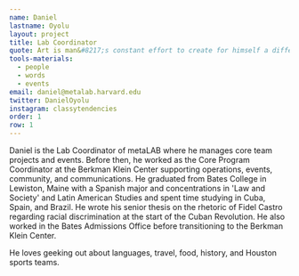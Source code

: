 ```yaml
---
name: Daniel
lastname: Oyolu
layout: project
title: Lab Coordinator
quote: Art is man&#8217;s constant effort to create for himself a different order of reality from that which is given to him. <br />—Chinua Achebe
tools-materials:
  - people
  - words 
  - events
email: daniel@metalab.harvard.edu
twitter: DanielOyolu
instagram: classytendencies
order: 1
row: 1
---
```

Daniel is the Lab Coordinator of metaLAB where he manages core team projects and events. Before then, he worked as the Core Program Coordinator at the Berkman Klein Center supporting operations, events, community, and communications. He graduated from Bates College in Lewiston, Maine with a Spanish major and concentrations in 'Law and Society' and Latin American Studies and spent time studying in Cuba, Spain, and Brazil. He wrote his senior thesis on the rhetoric of Fidel Castro regarding racial discrimination at the start of the Cuban Revolution. He also worked in the Bates Admissions Office before transitioning to the Berkman Klein Center.
  
He loves geeking out about languages, travel, food, history, and Houston sports teams.
